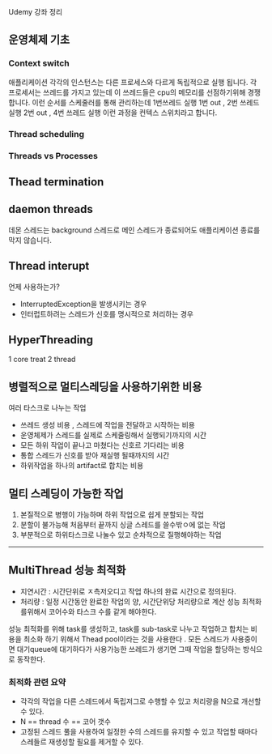 Udemy 강좌 정리

## 운영체제 기초
### Context switch
애플리케이션 각각의 인스턴스는 다른 프로세스와 다르게 독립적으로 실행 됩니다. 
각 프로세서는 쓰레드를 가지고 있는데 이 쓰레드들은 cpu의 메모리를 선점하기위해 경쟁합니다. 
이런 순서를 스케줄러를 통해 관리하는데 
1번쓰레드 실행
1번 out , 2번 쓰레드 실행
2번 out , 4번 쓰레드 실행
이런 과정을 컨텍스 스위치라고 합니다.
### Thread scheduling

### Threads vs Processes



## Thead termination

## daemon threads
데몬 스레드는 background 스레드로 메인 스레드가 종료되어도 애플리케이션 종료를 막지 않습니다. 
## Thread interupt
언제 사용하는가? 
- InterruptedException을 발생시키는 경우
- 인터럽트하려는 스레드가 신호를 명시적으로 처리하는 경우

## HyperThreading
1 core treat 2 thread 

## 병렬적으로 멀티스레딩을 사용하기위한 비용
여러 타스크로 나누는 작업 
+ 쓰레드 생성 비용 , 스레드에 작업을 전달하고 시작하는 비용
+ 운영체제가 스레드를 실제로 스케줄링해서 실행되기까지의 시간 
+ 모든 하위 작업이 끝나고 마쳤다는 신호르 기다리는 비용
+ 통합 스레드가 신호를 받아 재실행 될때까지의 시간
+ 하위작업을 하나의 artifact로 합치는 비용 

## 멀티 스레딩이 가능한 작업
1. 본질적으로 병행이 가능하며 하위 작업으로 쉽게 분할되는 작업
2. 분할이 불가능해 처음부터 끝까지 싱글 스레드를 쓸수밖ㅇ에 없는 작업
3. 부분적으로 하위타스크로 나눌수 있고 순차적으로 질행해야하는 작업

---
## MultiThread 성능 최적화
- 지연시간 : 시간단위로 ㅈ측저오디고 작업 하나의 완료 시간으로 정의된다.
- 처리량 : 일정 시간동안 완료한 작업의 양, 시간단위당 처리량으로 계산
성능 최적화를위해서 코어수와 타스크 수를 같게 해야한다.

성능 최적화를 위해 task를 생성하고, task를 sub-task로 나누고 작업하고 합치는 비용을 최소화 하기 위해서 Thead pool이라는 것을 사용한다 .
모든 스레드가 사용중이면 대기queue에 대기하다가 사용가능한 쓰레드가 생기면 그때 작업을 할당하는 방식으로 동작한다.

### 최적화 관련 요약
 - 각각의 작업을 다른 스레드에서 독립저그로 수행할 수 있고 처리량을 N으료 개선할 수 있다.
 - N == thread 수 == 코어 갯수 
 - 고정된 스레드 풀을 사용하여 일정한 수의 스레드를 유지할 수 있고 작업할 때마다 스레들르 재생성할 필요를 제거할 수 있다.
  

